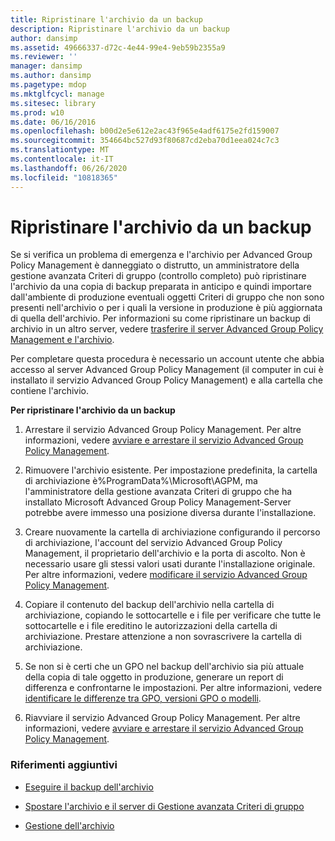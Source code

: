 ```yaml
---
title: Ripristinare l'archivio da un backup
description: Ripristinare l'archivio da un backup
author: dansimp
ms.assetid: 49666337-d72c-4e44-99e4-9eb59b2355a9
ms.reviewer: ''
manager: dansimp
ms.author: dansimp
ms.pagetype: mdop
ms.mktglfcycl: manage
ms.sitesec: library
ms.prod: w10
ms.date: 06/16/2016
ms.openlocfilehash: b00d2e5e612e2ac43f965e4adf6175e2fd159007
ms.sourcegitcommit: 354664bc527d93f80687cd2eba70d1eea024c7c3
ms.translationtype: MT
ms.contentlocale: it-IT
ms.lasthandoff: 06/26/2020
ms.locfileid: "10818365"
---
```

# Ripristinare l'archivio da un backup


Se si verifica un problema di emergenza e l'archivio per Advanced Group Policy Management è danneggiato o distrutto, un amministratore della gestione avanzata Criteri di gruppo (controllo completo) può ripristinare l'archivio da una copia di backup preparata in anticipo e quindi importare dall'ambiente di produzione eventuali oggetti Criteri di gruppo che non sono presenti nell'archivio o per i quali la versione in produzione è più aggiornata di quella dell'archivio. Per informazioni su come ripristinare un backup di archivio in un altro server, vedere [trasferire il server Advanced Group Policy Management e l'archivio](move-the-agpm-server-and-the-archive.md).

Per completare questa procedura è necessario un account utente che abbia accesso al server Advanced Group Policy Management (il computer in cui è installato il servizio Advanced Group Policy Management) e alla cartella che contiene l'archivio.

**Per ripristinare l'archivio da un backup**

1.  Arrestare il servizio Advanced Group Policy Management. Per altre informazioni, vedere [avviare e arrestare il servizio Advanced Group Policy Management](start-and-stop-the-agpm-service-agpm30ops.md).

2.  Rimuovere l'archivio esistente. Per impostazione predefinita, la cartella di archiviazione è%ProgramData%\\Microsoft\\AGPM, ma l'amministratore della gestione avanzata Criteri di gruppo che ha installato Microsoft Advanced Group Policy Management-Server potrebbe avere immesso una posizione diversa durante l'installazione.

3.  Creare nuovamente la cartella di archiviazione configurando il percorso di archiviazione, l'account del servizio Advanced Group Policy Management, il proprietario dell'archivio e la porta di ascolto. Non è necessario usare gli stessi valori usati durante l'installazione originale. Per altre informazioni, vedere [modificare il servizio Advanced Group Policy Management](modify-the-agpm-service-agpm30ops.md).

4.  Copiare il contenuto del backup dell'archivio nella cartella di archiviazione, copiando le sottocartelle e i file per verificare che tutte le sottocartelle e i file ereditino le autorizzazioni della cartella di archiviazione. Prestare attenzione a non sovrascrivere la cartella di archiviazione.

5.  Se non si è certi che un GPO nel backup dell'archivio sia più attuale della copia di tale oggetto in produzione, generare un report di differenza e confrontarne le impostazioni. Per altre informazioni, vedere [identificare le differenze tra GPO, versioni GPO o modelli](identify-differences-between-gpos-gpo-versions-or-templates-agpm30ops.md).

6.  Riavviare il servizio Advanced Group Policy Management. Per altre informazioni, vedere [avviare e arrestare il servizio Advanced Group Policy Management](start-and-stop-the-agpm-service-agpm30ops.md).

### Riferimenti aggiuntivi

-   [Eseguire il backup dell'archivio](back-up-the-archive.md)

-   [Spostare l'archivio e il server di Gestione avanzata Criteri di gruppo](move-the-agpm-server-and-the-archive.md)

-   [Gestione dell'archivio](managing-the-archive.md)

 

 





